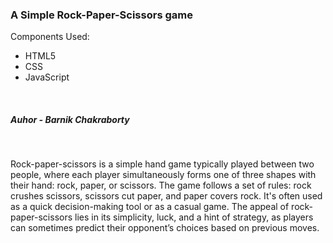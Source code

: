<h3>A Simple Rock-Paper-Scissors game</h3>
<p>Components Used: </p>
<ul>
  <li>HTML5</li>
  <li>CSS</li>
  <li>JavaScript</li>
</ul>
<br>
<h5>Auhor - Barnik Chakraborty</h5>
<br>
<p>Rock-paper-scissors is a simple hand game typically played between two people, where each player simultaneously forms one of three shapes with their hand: rock, paper, or scissors. The game follows a set of rules: rock crushes scissors, scissors cut paper, and paper covers rock. It's often used as a quick decision-making tool or as a casual game. The appeal of rock-paper-scissors lies in its simplicity, luck, and a hint of strategy, as players can sometimes predict their opponent’s choices based on previous moves.</p>
